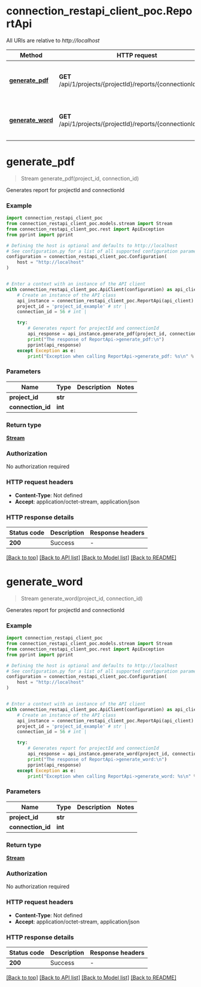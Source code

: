 # connection_restapi_client_poc.ReportApi

All URIs are relative to *http://localhost*

Method | HTTP request | Description
------------- | ------------- | -------------
[**generate_pdf**](ReportApi.md#generate_pdf) | **GET** /api/1/projects/{projectId}/reports/{connectionId}/pdf | Generates report for projectId and connectionId
[**generate_word**](ReportApi.md#generate_word) | **GET** /api/1/projects/{projectId}/reports/{connectionId}/word | Generates report for projectId and connectionId


# **generate_pdf**
> Stream generate_pdf(project_id, connection_id)

Generates report for projectId and connectionId

### Example


```python
import connection_restapi_client_poc
from connection_restapi_client_poc.models.stream import Stream
from connection_restapi_client_poc.rest import ApiException
from pprint import pprint

# Defining the host is optional and defaults to http://localhost
# See configuration.py for a list of all supported configuration parameters.
configuration = connection_restapi_client_poc.Configuration(
    host = "http://localhost"
)


# Enter a context with an instance of the API client
with connection_restapi_client_poc.ApiClient(configuration) as api_client:
    # Create an instance of the API class
    api_instance = connection_restapi_client_poc.ReportApi(api_client)
    project_id = 'project_id_example' # str | 
    connection_id = 56 # int | 

    try:
        # Generates report for projectId and connectionId
        api_response = api_instance.generate_pdf(project_id, connection_id)
        print("The response of ReportApi->generate_pdf:\n")
        pprint(api_response)
    except Exception as e:
        print("Exception when calling ReportApi->generate_pdf: %s\n" % e)
```



### Parameters


Name | Type | Description  | Notes
------------- | ------------- | ------------- | -------------
 **project_id** | **str**|  | 
 **connection_id** | **int**|  | 

### Return type

[**Stream**](Stream.md)

### Authorization

No authorization required

### HTTP request headers

 - **Content-Type**: Not defined
 - **Accept**: application/octet-stream, application/json

### HTTP response details

| Status code | Description | Response headers |
|-------------|-------------|------------------|
**200** | Success |  -  |

[[Back to top]](#) [[Back to API list]](../README.md#documentation-for-api-endpoints) [[Back to Model list]](../README.md#documentation-for-models) [[Back to README]](../README.md)

# **generate_word**
> Stream generate_word(project_id, connection_id)

Generates report for projectId and connectionId

### Example


```python
import connection_restapi_client_poc
from connection_restapi_client_poc.models.stream import Stream
from connection_restapi_client_poc.rest import ApiException
from pprint import pprint

# Defining the host is optional and defaults to http://localhost
# See configuration.py for a list of all supported configuration parameters.
configuration = connection_restapi_client_poc.Configuration(
    host = "http://localhost"
)


# Enter a context with an instance of the API client
with connection_restapi_client_poc.ApiClient(configuration) as api_client:
    # Create an instance of the API class
    api_instance = connection_restapi_client_poc.ReportApi(api_client)
    project_id = 'project_id_example' # str | 
    connection_id = 56 # int | 

    try:
        # Generates report for projectId and connectionId
        api_response = api_instance.generate_word(project_id, connection_id)
        print("The response of ReportApi->generate_word:\n")
        pprint(api_response)
    except Exception as e:
        print("Exception when calling ReportApi->generate_word: %s\n" % e)
```



### Parameters


Name | Type | Description  | Notes
------------- | ------------- | ------------- | -------------
 **project_id** | **str**|  | 
 **connection_id** | **int**|  | 

### Return type

[**Stream**](Stream.md)

### Authorization

No authorization required

### HTTP request headers

 - **Content-Type**: Not defined
 - **Accept**: application/octet-stream, application/json

### HTTP response details

| Status code | Description | Response headers |
|-------------|-------------|------------------|
**200** | Success |  -  |

[[Back to top]](#) [[Back to API list]](../README.md#documentation-for-api-endpoints) [[Back to Model list]](../README.md#documentation-for-models) [[Back to README]](../README.md)

